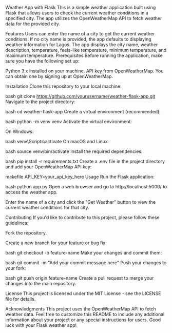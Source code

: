 Weather App with Flask
This is a simple weather application built using Flask that allows users to check the current weather conditions 
in a specified city. The app utilizes the OpenWeatherMap API to fetch weather data for the provided city.

Features
Users can enter the name of a city to get the current weather conditions.
If no city name is provided, the app defaults to displaying weather information for Lagos.
The app displays the city name, weather description, temperature, feels-like temperature, minimum temperature, and maximum temperature.
Prerequisites
Before running the application, make sure you have the following set up:

Python 3.x installed on your machine.
API key from OpenWeatherMap. You can obtain one by signing up at OpenWeatherMap.

Installation
Clone this repository to your local machine:

bash
git clone https://github.com/yourusername/weather-flask-app.git
Navigate to the project directory:

bash
cd weather-flask-app
Create a virtual environment (recommended):

bash
python -m venv venv
Activate the virtual environment:

On Windows:

bash
venv\Scripts\activate
On macOS and Linux:

bash
source venv/bin/activate
Install the required dependencies:

bash
pip install -r requirements.txt
Create a .env file in the project directory and add your OpenWeatherMap API key:

makefile
API_KEY=your_api_key_here
Usage
Run the Flask application:

bash
python app.py
Open a web browser and go to http://localhost:5000/ to access the weather app.

Enter the name of a city and click the "Get Weather" button to view the current weather conditions for that city.

Contributing
If you'd like to contribute to this project, please follow these guidelines:

Fork the repository.

Create a new branch for your feature or bug fix:

bash
git checkout -b feature-name
Make your changes and commit them:

bash
git commit -m "Add your commit message here"
Push your changes to your fork:

bash
git push origin feature-name
Create a pull request to merge your changes into the main repository.

License
This project is licensed under the MIT License - see the LICENSE file for details.

Acknowledgments
This project uses the OpenWeatherMap API to fetch weather data.
Feel free to customize this README to include any additional information about your project or any special instructions for users. Good luck with your Flask weather app!
